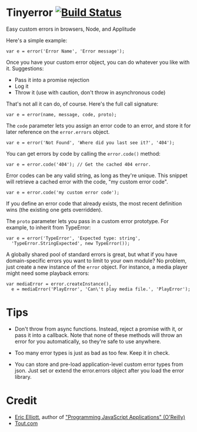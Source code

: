Tinyerror [![Build Status](https://secure.travis-ci.org/dilvie/tinyerror.png)](http://travis-ci.org/dilvie/tinyerror)
=========

Easy custom errors in browsers, Node, and Applitude

Here's a simple example:

    var e = error('Error Name', 'Error message');


Once you have your custom error object, you can do whatever you like with it. Suggestions:

* Pass it into a promise rejection
* Log it
* Throw it (use with caution, don't throw in asynchronous code)


That's not all it can do, of course. Here's the full call signature:

    var e = error(name, message, code, proto);


The `code` parameter lets you assign an error code to an error, and store it for later reference on the `error.errors` object.

    var e = error('Not Found', 'Where did you last see it?', '404');


You can get errors by code by calling the `error.code()` method:

    var e = error.code('404'); // Get the cached 404 error.


Error codes can be any valid string, as long as they're unique. This snippet will retrieve a cached error with the code, "my custom error code".

    var e = error.code('my custom error code');


If you define an error code that already exists, the most recent definition wins (the existing one gets overridden).

The `proto` parameter lets you pass in a custom error prototype. For example, to inherit from TypeError:

    var e = error('TypeError', 'Expected type: string',
      'TypeError.StringExpected', new TypeError());


A globally shared pool of standard errors is great, but what if you have domain-specific errors you want to limit to your own module? No problem, just create a new instance of the `error` object. For instance, a media player might need some playback errors:

    var mediaError = error.createInstance(),
      e = mediaError('PlayError', 'Can\'t play media file.', 'PlayError');


# Tips

* Don't throw from async functions. Instead, reject a promise with it, or pass it into a callback. Note that none of these methods will throw an error for you automatically, so they're safe to use anywhere.

* Too many error types is just as bad as too few. Keep it in check.

* You can store and pre-load application-level custom error types from json. Just set or extend the error.errors object after you load the error library.


# Credit

* [Eric Elliott](http://ericleads.com/), author of ["Programming JavaScript Applications" (O'Reilly)](http://shop.oreilly.com/product/0636920024231.do)
* [Tout.com](http://tout.com/)